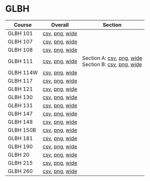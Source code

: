 # GLBH

| Course | Overall | Section |
| ------ | ------- | ------- |
| GLBH 101 | [csv](https://github.com/UCSD-Historical-Enrollment-Data/2025Spring/blob/main/overall/GLBH%20101.csv), [png](https://raw.githubusercontent.com/UCSD-Historical-Enrollment-Data/2025Spring/main/plot_overall/GLBH%20101.png), [wide](https://raw.githubusercontent.com/UCSD-Historical-Enrollment-Data/2025Spring/main/plot_overall_wide/GLBH%20101.png) |  |
| GLBH 107 | [csv](https://github.com/UCSD-Historical-Enrollment-Data/2025Spring/blob/main/overall/GLBH%20107.csv), [png](https://raw.githubusercontent.com/UCSD-Historical-Enrollment-Data/2025Spring/main/plot_overall/GLBH%20107.png), [wide](https://raw.githubusercontent.com/UCSD-Historical-Enrollment-Data/2025Spring/main/plot_overall_wide/GLBH%20107.png) |  |
| GLBH 108 | [csv](https://github.com/UCSD-Historical-Enrollment-Data/2025Spring/blob/main/overall/GLBH%20108.csv), [png](https://raw.githubusercontent.com/UCSD-Historical-Enrollment-Data/2025Spring/main/plot_overall/GLBH%20108.png), [wide](https://raw.githubusercontent.com/UCSD-Historical-Enrollment-Data/2025Spring/main/plot_overall_wide/GLBH%20108.png) |  |
| GLBH 111 | [csv](https://github.com/UCSD-Historical-Enrollment-Data/2025Spring/blob/main/overall/GLBH%20111.csv), [png](https://raw.githubusercontent.com/UCSD-Historical-Enrollment-Data/2025Spring/main/plot_overall/GLBH%20111.png), [wide](https://raw.githubusercontent.com/UCSD-Historical-Enrollment-Data/2025Spring/main/plot_overall_wide/GLBH%20111.png) | Section A: [csv](https://github.com/UCSD-Historical-Enrollment-Data/2025Spring/blob/main/section/GLBH%20111_A.csv), [png](https://raw.githubusercontent.com/UCSD-Historical-Enrollment-Data/2025Spring/main/plot_section/GLBH%20111_A.png), [wide](https://raw.githubusercontent.com/UCSD-Historical-Enrollment-Data/2025Spring/main/plot_section_wide/GLBH%20111_A.png)<br>Section B: [csv](https://github.com/UCSD-Historical-Enrollment-Data/2025Spring/blob/main/section/GLBH%20111_B.csv), [png](https://raw.githubusercontent.com/UCSD-Historical-Enrollment-Data/2025Spring/main/plot_section/GLBH%20111_B.png), [wide](https://raw.githubusercontent.com/UCSD-Historical-Enrollment-Data/2025Spring/main/plot_section_wide/GLBH%20111_B.png) |
| GLBH 114W | [csv](https://github.com/UCSD-Historical-Enrollment-Data/2025Spring/blob/main/overall/GLBH%20114W.csv), [png](https://raw.githubusercontent.com/UCSD-Historical-Enrollment-Data/2025Spring/main/plot_overall/GLBH%20114W.png), [wide](https://raw.githubusercontent.com/UCSD-Historical-Enrollment-Data/2025Spring/main/plot_overall_wide/GLBH%20114W.png) |  |
| GLBH 117 | [csv](https://github.com/UCSD-Historical-Enrollment-Data/2025Spring/blob/main/overall/GLBH%20117.csv), [png](https://raw.githubusercontent.com/UCSD-Historical-Enrollment-Data/2025Spring/main/plot_overall/GLBH%20117.png), [wide](https://raw.githubusercontent.com/UCSD-Historical-Enrollment-Data/2025Spring/main/plot_overall_wide/GLBH%20117.png) |  |
| GLBH 121 | [csv](https://github.com/UCSD-Historical-Enrollment-Data/2025Spring/blob/main/overall/GLBH%20121.csv), [png](https://raw.githubusercontent.com/UCSD-Historical-Enrollment-Data/2025Spring/main/plot_overall/GLBH%20121.png), [wide](https://raw.githubusercontent.com/UCSD-Historical-Enrollment-Data/2025Spring/main/plot_overall_wide/GLBH%20121.png) |  |
| GLBH 130 | [csv](https://github.com/UCSD-Historical-Enrollment-Data/2025Spring/blob/main/overall/GLBH%20130.csv), [png](https://raw.githubusercontent.com/UCSD-Historical-Enrollment-Data/2025Spring/main/plot_overall/GLBH%20130.png), [wide](https://raw.githubusercontent.com/UCSD-Historical-Enrollment-Data/2025Spring/main/plot_overall_wide/GLBH%20130.png) |  |
| GLBH 131 | [csv](https://github.com/UCSD-Historical-Enrollment-Data/2025Spring/blob/main/overall/GLBH%20131.csv), [png](https://raw.githubusercontent.com/UCSD-Historical-Enrollment-Data/2025Spring/main/plot_overall/GLBH%20131.png), [wide](https://raw.githubusercontent.com/UCSD-Historical-Enrollment-Data/2025Spring/main/plot_overall_wide/GLBH%20131.png) |  |
| GLBH 147 | [csv](https://github.com/UCSD-Historical-Enrollment-Data/2025Spring/blob/main/overall/GLBH%20147.csv), [png](https://raw.githubusercontent.com/UCSD-Historical-Enrollment-Data/2025Spring/main/plot_overall/GLBH%20147.png), [wide](https://raw.githubusercontent.com/UCSD-Historical-Enrollment-Data/2025Spring/main/plot_overall_wide/GLBH%20147.png) |  |
| GLBH 148 | [csv](https://github.com/UCSD-Historical-Enrollment-Data/2025Spring/blob/main/overall/GLBH%20148.csv), [png](https://raw.githubusercontent.com/UCSD-Historical-Enrollment-Data/2025Spring/main/plot_overall/GLBH%20148.png), [wide](https://raw.githubusercontent.com/UCSD-Historical-Enrollment-Data/2025Spring/main/plot_overall_wide/GLBH%20148.png) |  |
| GLBH 150B | [csv](https://github.com/UCSD-Historical-Enrollment-Data/2025Spring/blob/main/overall/GLBH%20150B.csv), [png](https://raw.githubusercontent.com/UCSD-Historical-Enrollment-Data/2025Spring/main/plot_overall/GLBH%20150B.png), [wide](https://raw.githubusercontent.com/UCSD-Historical-Enrollment-Data/2025Spring/main/plot_overall_wide/GLBH%20150B.png) |  |
| GLBH 181 | [csv](https://github.com/UCSD-Historical-Enrollment-Data/2025Spring/blob/main/overall/GLBH%20181.csv), [png](https://raw.githubusercontent.com/UCSD-Historical-Enrollment-Data/2025Spring/main/plot_overall/GLBH%20181.png), [wide](https://raw.githubusercontent.com/UCSD-Historical-Enrollment-Data/2025Spring/main/plot_overall_wide/GLBH%20181.png) |  |
| GLBH 190 | [csv](https://github.com/UCSD-Historical-Enrollment-Data/2025Spring/blob/main/overall/GLBH%20190.csv), [png](https://raw.githubusercontent.com/UCSD-Historical-Enrollment-Data/2025Spring/main/plot_overall/GLBH%20190.png), [wide](https://raw.githubusercontent.com/UCSD-Historical-Enrollment-Data/2025Spring/main/plot_overall_wide/GLBH%20190.png) |  |
| GLBH 20 | [csv](https://github.com/UCSD-Historical-Enrollment-Data/2025Spring/blob/main/overall/GLBH%2020.csv), [png](https://raw.githubusercontent.com/UCSD-Historical-Enrollment-Data/2025Spring/main/plot_overall/GLBH%2020.png), [wide](https://raw.githubusercontent.com/UCSD-Historical-Enrollment-Data/2025Spring/main/plot_overall_wide/GLBH%2020.png) |  |
| GLBH 215 | [csv](https://github.com/UCSD-Historical-Enrollment-Data/2025Spring/blob/main/overall/GLBH%20215.csv), [png](https://raw.githubusercontent.com/UCSD-Historical-Enrollment-Data/2025Spring/main/plot_overall/GLBH%20215.png), [wide](https://raw.githubusercontent.com/UCSD-Historical-Enrollment-Data/2025Spring/main/plot_overall_wide/GLBH%20215.png) |  |
| GLBH 260 | [csv](https://github.com/UCSD-Historical-Enrollment-Data/2025Spring/blob/main/overall/GLBH%20260.csv), [png](https://raw.githubusercontent.com/UCSD-Historical-Enrollment-Data/2025Spring/main/plot_overall/GLBH%20260.png), [wide](https://raw.githubusercontent.com/UCSD-Historical-Enrollment-Data/2025Spring/main/plot_overall_wide/GLBH%20260.png) |  |

